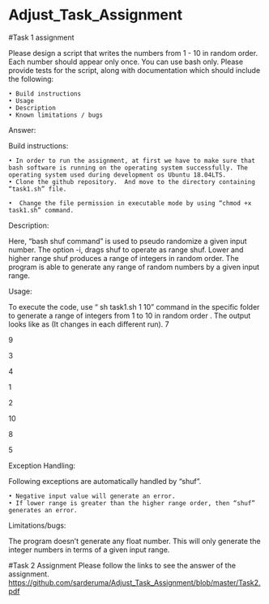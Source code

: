# Adjust_Task_Assignment
#Task 1 assignment

Please design a script that writes the numbers from 1 - 10 in random order. Each number should appear only once. You can use bash only. Please provide tests for the script, along with documentation which should include the following:

    • Build instructions
    • Usage
    • Description
    • Known limitations / bugs

Answer: 

Build instructions: 

    • In order to run the assignment, at first we have to make sure that bash software is running on the operating system successfully. The operating system used during development os Ubuntu 18.04LTS. 
    • Clone the github repository.  And move to the directory containing “task1.sh” file. 

    •  Change the file permission in executable mode by using “chmod +x task1.sh” command.
      
Description:

Here, “bash shuf command” is used to pseudo randomize a given input number. The option -i, drags shuf to operate as range shuf. Lower and higher range shuf produces a range of integers in random order. The program is able to generate any range of random numbers by a given input range.

Usage: 

To execute the code, use “ sh  task1.sh 1 10”  command  in the specific folder to generate a range of integers from 1 to 10 in random order . The output looks like as (It changes in each different run). 
7

9

3

4

1

2

10

8

5

Exception Handling:

Following exceptions are automatically handled by “shuf”.

    • Negative input value will generate an error. 
    • If lower range is greater than the higher range order, then “shuf” generates an error. 


Limitations/bugs:

The program doesn’t generate any float number. This will only generate the integer numbers in terms of a given input range. 

#Task 2 Assignment
Please follow the links to see the answer of the assignment.
https://github.com/sarderuma/Adjust_Task_Assignment/blob/master/Task2.pdf
